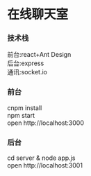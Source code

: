 # 在线聊天室 


### 技术栈
前台:react+Ant Design<br />
后台:express<br />
通讯:socket.io<br />
### 前台
cnpm install <br />
npm start <br />
open http://localhost:3000

### 后台

cd server & node app.js<br />
open http://localhost:3001<br />
